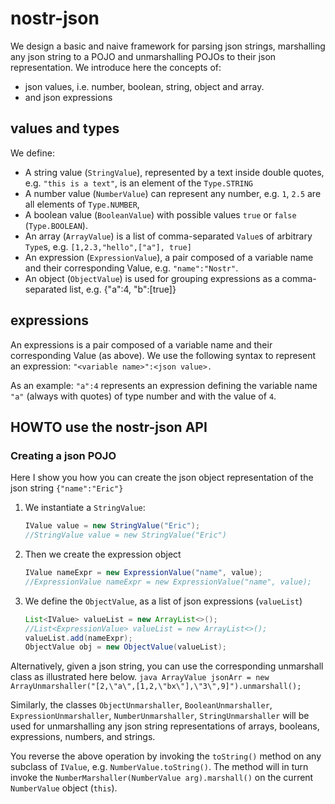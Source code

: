 # nostr-json

We design a basic and naive framework for parsing json strings, marshalling any json string to a POJO and unmarshalling POJOs to their json representation. 
We introduce here the concepts of:
 - json values, i.e. number, boolean, string, object and array.
 - and json expressions

## values and types
We define:
- A string value (`StringValue`), represented by a text inside double quotes, e.g. `"this is a text"`, is an element of the `Type.STRING`
- A number value (`NumberValue`) can represent any number, e.g. `1`, `2.5` are all elements of `Type.NUMBER`, 
- A boolean value (`BooleanValue`) with possible values `true` or `false` (`Type.BOOLEAN`).
- An array (`ArrayValue`) is a list of comma-separated `Value`s of arbitrary `Type`s, e.g. `[1,2.3,"hello",["a"], true]`
- An expression (`ExpressionValue`), a pair composed of a variable name and their corresponding Value, e.g. `"name":"Nostr"`. 
- An object (`ObjectValue`) is used for grouping expressions as a comma-separated list, e.g. {"a":4, "b":[true]} 


## expressions
An expressions is a pair composed of a variable name and their corresponding Value (as above). We use the following syntax to represent an expression: `"<variable name>":<json value>.`

As an example: `"a":4` represents an expression defining the variable name `"a"` (always with quotes) of type number and with the value of `4`.

## HOWTO use the nostr-json API 

### Creating a json POJO

Here I show you how you can create the json object representation of the json string `{"name":"Eric"}`

1. We instantiate a `StringValue`:
    ```java
    IValue value = new StringValue("Eric");
    //StringValue value = new StringValue("Eric")
    ```
2. Then we create the expression object
    ```java
    IValue nameExpr = new ExpressionValue("name", value);
    //ExpressionValue nameExpr = new ExpressionValue("name", value);
    ```
3. We define the `ObjectValue`, as a list of json expressions (`valueList`)
    ```java
    List<IValue> valueList = new ArrayList<>();
    //List<ExpressionValue> valueList = new ArrayList<>();
    valueList.add(nameExpr);
    ObjectValue obj = new ObjectValue(valueList);
    ```

Alternatively, given a json string, you can use the corresponding unmarshall class as illustrated here below. 
    ```java
    ArrayValue jsonArr = new ArrayUnmarshaller("[2,\"a\",[1,2,\"bx\"],\"3\",9]").unmarshall();
    ```

Similarly, the classes `ObjectUnmarshaller`, `BooleanUnmarshaller`, `ExpressionUnmarshaller`, `NumberUnmarshaller`, `StringUnmarshaller` will be used for unmarshalling any json string representations of arrays, booleans, expressions, numbers, and strings.

You reverse the above operation by invoking the `toString()` method on any subclass of `IValue`, e.g. `NumberValue.toString()`. The method will in turn invoke the `NumberMarshaller(NumberValue arg).marshall()` on the current `NumberValue` object (`this`).